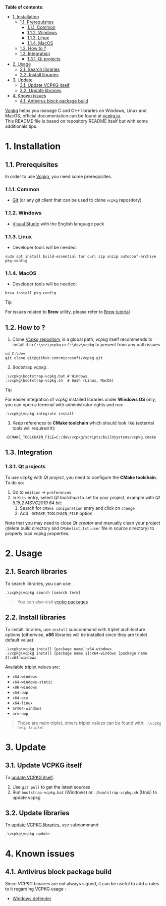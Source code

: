 **Table of contents:**
- [1. Installation](#1-installation)
  - [1.1. Prerequisites](#11-prerequisites)
    - [1.1.1. Common](#111-common)
    - [1.1.2. Windows](#112-windows)
    - [1.1.3. Linux](#113-linux)
    - [1.1.4. MacOS](#114-macos)
  - [1.2. How to ?](#12-how-to-)
  - [1.3. Integration](#13-integration)
    - [1.3.1. Qt projects](#131-qt-projects)
- [2. Usage](#2-usage)
  - [2.1. Search libraries](#21-search-libraries)
  - [2.2. Install libraries](#22-install-libraries)
- [3. Update](#3-update)
  - [3.1. Update VCPKG itself](#31-update-vcpkg-itself)
  - [3.2. Update libraries](#32-update-libraries)
- [4. Known issues](#4-known-issues)
  - [4.1. Antivirus block package build](#41-antivirus-block-package-build)

[Vcpkg][vcpkg-repo] helps you manage C and C++ libraries on Windows, Linux and MacOS, official documentation can be found at [vcpkg.io][vcpkg-official].  
This README file is based on repository README itself but with some additionals tips.

# 1. Installation
## 1.1. Prerequisites

In order to use [Vcpkg][vcpkg-repo], you need some prerequisites.

### 1.1.1. Common
- [Git][git-official] (or any git client that can be used to clone `vcpkg` repository)

### 1.1.2. Windows
- [Visual Studio][visual-studio-official] with the English language pack

### 1.1.3. Linux
- Developer tools will be needed:
```shell
sudo apt install build-essential tar curl zip unzip autoconf-archive pkg-config
```

### 1.1.4. MacOS

- Developer tools will be needed:
```shell
brew install pkg-config
```
> [!TIP]
> For issues related to **Brew** utility, please refer to [Brew tutorial][doc-mac-brew]

## 1.2. How to ?

1. Clone [Vcpkg repository][vcpkg-repo] in a global path, _vcpkg_ itself recommends to install it in `C:\src\vcpkg` or `C:\dev\vcpkg` to prevent from any path issues
```shell
cd C:\dev
git clone git@github.com:microsoft/vcpkg.git
```

2. Bootstrap _vcpkg_ :
```shell
.\vcpkg\bootstrap-vcpkg.bat # Windows
.\vcpkg\bootstrap-vcpkg.sh  # Bash (Linux, MacOS)
```

> [!TIP]
> For easier integration of _vcpkg_ installed libraries under **Windows OS** only, you can open a terminal with administrator rights and run:
> ```shell
> .\vcpkg\vcpkg integrate install
> ```

3. Keep references to **CMake toolchain** which should look like (external tools will required it):
```shell
-DCMAKE_TOOLCHAIN_FILE=C:/dev/vcpkg/scripts/buildsystems/vcpkg.cmake
```

## 1.3. Integration
### 1.3.1. Qt projects

To use _vcpkg_ with _Qt project_, you need to configure the **CMake toolchain**.  
To do so:
1. Go to `edition` -> `preferences`
2. In `Kits` entry, select _Qt toolchain_ to set for your project, example with _Qt 5.15.2 MSVC2019 64 bit_:
   1. Search for `CMake coniguration` entry and click on `change`
   2. Add `-DCMAKE_TOOLCHAIN_FILE` option

Note that you may need to close _Qt creator_ and manually clean your project (delete build directory and `CMakelist.txt.user` file in source directory) to properly load vcpkg properties.

# 2. Usage
## 2.1. Search libraries

To search libraries, you can use:
```shell
.\vcpkg\vcpkg search [search term]
```
> You can also visit [vcpkg packages][vcpkg-packages]

## 2.2. Install libraries

To install libraries, use `install` subcommand with triplet architecture options (otherwise, **x86** libraries will be installed since they are triplet default value):
```shell
.\vcpkg\vcpkg install [package name]:x64-windows
.\vcpkg\vcpkg install [package name 1]:x64-windows [package name 2]:x64-windows
```

Available triplet values are:
- `x64-windows`
- `x64-windows-static`
- `x86-windows`
- `x64-uwp`
- `x64-osx`
- `x64-linux`
- `arm64-windows`
- `arm-uwp`
> Those are main triplet, others triplet values can be found with: `.\vcpkg help triplet`

# 3. Update
## 3.1. Update VCPKG itself

To [update VCPKG itself][vcpgk-update-itself]:
1. Use `git pull` to get the latest sources
2. Run `bootstrap-vcpkg.bat` (Windows) or `./bootstrap-vcpkg.sh` (Unix) to update vcpkg

## 3.2. Update libraries

To [update VCPKG libraries][vcpkg-update-lib], use subcommand:
```shell
.\vcpkg\vcpkg update
```

# 4. Known issues
## 4.1. Antivirus block package build

Since _VCPKG_ binaries are not always signed, it can be useful to add a rules to it regarding VCPKG usage :
- [Windows defender][av-exclude-win-defenders]

<!-- Links to this repository -->
[doc-mac-brew]: ../../../Operating%20System/MacOS/brew.md

<!-- External links -->
[git-official]: https://git-scm.com/downloads
[visual-studio-official]: https://visualstudio.microsoft.com/fr/

[vcpkg-official]: https://vcpkg.io/en/index.html
[vcpkg-repo]: https://github.com/microsoft/vcpkg
[vcpkg-packages]: https://vcpkg.io/en/packages.html

[vcpgk-faq]: https://learn.microsoft.com/en-us/vcpkg/about/faq
[vcpgk-update-itself]: https://learn.microsoft.com/en-us/vcpkg/about/faq#how-do-i-update-vcpkg
[vcpkg-update-lib]: https://learn.microsoft.com/en-us/vcpkg/about/faq#how-do-i-update-libraries

[av-exclude-win-defenders]: https://support.microsoft.com/en-us/windows/add-an-exclusion-to-windows-security-811816c0-4dfd-af4a-47e4-c301afe13b26#ID0EBF=Windows_11